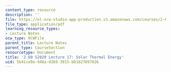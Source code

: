 ```yaml
---
content_type: resource
description: ''
file: https://ol-ocw-studio-app-production.s3.amazonaws.com/courses/2-60j-fundamentals-of-advanced-energy-conversion-spring-2020/5b41ce8e948ad3b93015bb1827897026_MIT2_60s20_lec17.pdf
file_type: application/pdf
learning_resource_types:
- Lecture Notes
ocw_type: OCWFile
parent_title: Lecture Notes
parent_type: CourseSection
resourcetype: Document
title: '2.60 S2020 Lecture 17: Solar Thermal Energy'
uid: 5b41ce8e-948a-d3b9-3015-bb1827897026
---
```

